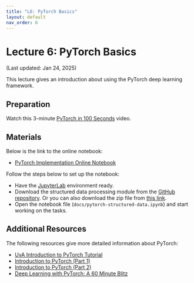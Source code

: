 ```yaml
---
title: "L6: PyTorch Basics"
layout: default
nav_order: 6
---
```


# Lecture 6: PyTorch Basics

(Last updated: Jan 24, 2025)

This lecture gives an introduction about using the PyTorch deep learning framework.

## Preparation

Watch this 3-minute [PyTorch in 100 Seconds](https://www.youtube.com/watch?v=ORMx45xqWkA) video.

## Materials

Below is the link to the online notebook:
- [PyTorch Implementation Online Notebook](https://multix.io/structured-data-module/docs/pytorch-structured-data.html)

Follow the steps below to set up the notebook:
- Have the [JupyterLab](https://jupyter.org/install) environment ready.
- Download the structured data processing module from the [GitHub repository](https://github.com/MultiX-Amsterdam/structured-data-module). Or you can also download the zip file from [this link](https://github.com/MultiX-Amsterdam/structured-data-module/archive/refs/heads/main.zip).
- Open the notebook file (`docs/pytorch-structured-data.ipynb`) and start working on the tasks.

## Additional Resources

The following resources give more detailed information about PyTorch:
- [UvA Introduction to PyTorch Tutorial](https://uvadlc-notebooks.readthedocs.io/en/latest/tutorial_notebooks/tutorial2/Introduction_to_PyTorch.html)
- [Introduction to PyTorch (Part 1)](https://www.youtube.com/watch?v=wnKZZgFQY-E)
- [Introduction to PyTorch (Part 2)](https://www.youtube.com/watch?v=schbjeU5X2g)
- [Deep Learning with PyTorch: A 60 Minute Blitz](https://pytorch.org/tutorials/beginner/deep_learning_60min_blitz.html)
